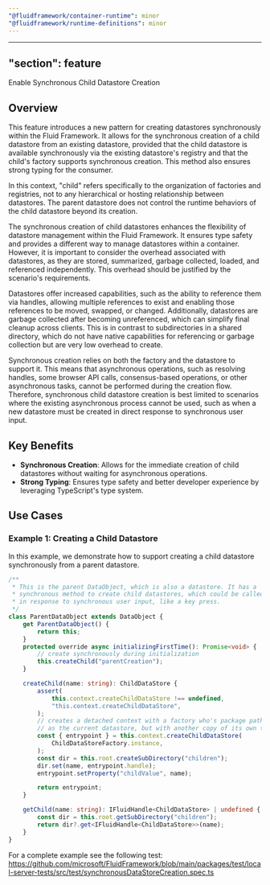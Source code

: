 ```yaml
---
"@fluidframework/container-runtime": minor
"@fluidframework/runtime-definitions": minor
---
```

---
"section": feature
---

Enable Synchronous Child Datastore Creation

## Overview

This feature introduces a new pattern for creating datastores synchronously within the Fluid Framework. It allows for the synchronous creation of a child datastore from an existing datastore, provided that the child datastore is available synchronously via the existing datastore's registry and that the child's factory supports synchronous creation. This method also ensures strong typing for the consumer.

In this context, "child" refers specifically to the organization of factories and registries, not to any hierarchical or hosting relationship between datastores. The parent datastore does not control the runtime behaviors of the child datastore beyond its creation.

The synchronous creation of child datastores enhances the flexibility of datastore management within the Fluid Framework. It ensures type safety and provides a different way to manage datastores within a container. However, it is important to consider the overhead associated with datastores, as they are stored, summarized, garbage collected, loaded, and referenced independently. This overhead should be justified by the scenario's requirements.

Datastores offer increased capabilities, such as the ability to reference them via handles, allowing multiple references to exist and enabling those references to be moved, swapped, or changed. Additionally, datastores are garbage collected after becoming unreferenced, which can simplify final cleanup across clients. This is in contrast to subdirectories in a shared directory, which do not have native capabilities for referencing or garbage collection but are very low overhead to create.

Synchronous creation relies on both the factory and the datastore to support it. This means that asynchronous operations, such as resolving handles, some browser API calls, consensus-based operations, or other asynchronous tasks, cannot be performed during the creation flow. Therefore, synchronous child datastore creation is best limited to scenarios where the existing asynchronous process cannot be used, such as when a new datastore must be created in direct response to synchronous user input.

## Key Benefits

- **Synchronous Creation**: Allows for the immediate creation of child datastores without waiting for asynchronous operations.
- **Strong Typing**: Ensures type safety and better developer experience by leveraging TypeScript's type system.

## Use Cases

### Example 1: Creating a Child Datastore

In this example, we demonstrate how to support creating a child datastore synchronously from a parent datastore.

```typescript
/**
 * This is the parent DataObject, which is also a datastore. It has a
 * synchronous method to create child datastores, which could be called
 * in response to synchronous user input, like a key press.
 */
class ParentDataObject extends DataObject {
	get ParentDataObject() {
		return this;
	}
	protected override async initializingFirstTime(): Promise<void> {
		// create synchronously during initialization
		this.createChild("parentCreation");
	}

	createChild(name: string): ChildDataStore {
		assert(
			this.context.createChildDataStore !== undefined,
			"this.context.createChildDataStore",
		);
		// creates a detached context with a factory who's package path is the same
		// as the current datastore, but with another copy of its own type.
		const { entrypoint } = this.context.createChildDataStore(
			ChildDataStoreFactory.instance,
		);
		const dir = this.root.createSubDirectory("children");
		dir.set(name, entrypoint.handle);
		entrypoint.setProperty("childValue", name);

		return entrypoint;
	}

	getChild(name: string): IFluidHandle<ChildDataStore> | undefined {
		const dir = this.root.getSubDirectory("children");
		return dir?.get<IFluidHandle<ChildDataStore>>(name);
	}
}
```

For a complete example see the following test:
https://github.com/microsoft/FluidFramework/blob/main/packages/test/local-server-tests/src/test/synchronousDataStoreCreation.spec.ts

